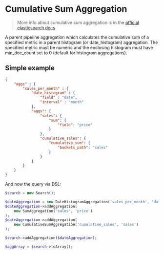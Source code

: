 # Cumulative Sum Aggregation

> More info about cumulative sum aggregation is in the [official elasticsearch docs][1]

A parent pipeline aggregation which calculates the cumulative sum of a specified metric 
in a parent histogram (or date_histogram) aggregation. The specified metric must be numeric 
and the enclosing histogram must have min_doc_count set to 0 (default for histogram 
aggregations).

## Simple example

```JSON
{
    "aggs" : {
        "sales_per_month" : {
            "date_histogram" : {
                "field" : "date",
                "interval" : "month"
            },
            "aggs": {
                "sales": {
                    "sum": {
                        "field": "price"
                    }
                },
                "cumulative_sales": {
                    "cumulative_sum": {
                        "buckets_path": "sales" 
                    }
                }
            }
        }
    }
}
```

And now the query via DSL:

```php
$search = new Search();

$dateAggregation = new DateHistogramAggregation('sales_per_month', 'date', 'month');
$dateAggregation->addAggregation(
    new SumAggregation('sales', 'price')
);
$dateAggregation->addAggregation(
    new CumulativeSumAggregation('cumulative_sales', 'sales')
);

$search->addAggregation($dateAggregation);

$aggArray = $search->toArray();
```

[1]: https://www.elastic.co/guide/en/elasticsearch/reference/current/search-aggregations-pipeline-cumulative-sum-aggregation.html